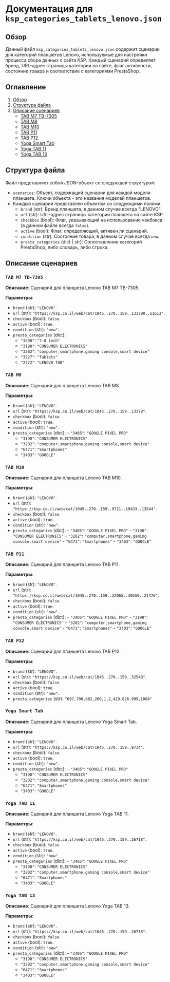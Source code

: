 # Документация для `ksp_categories_tablets_lenovo.json`

## Обзор

Данный файл `ksp_categories_tablets_lenovo.json` содержит сценарии для категорий планшетов Lenovo, используемые для настройки процесса сбора данных с сайта KSP. Каждый сценарий определяет бренд, URL-адрес страницы категории на сайте, флаг активности, состояние товара и соответствие с категориями PrestaShop.

## Оглавление

1.  [Обзор](#обзор)
2.  [Структура файла](#структура-файла)
3.  [Описание сценариев](#описание-сценариев)
    *   [TAB M7 TB-7305](#tab-m7-tb-7305)
    *   [TAB M8](#tab-m8)
    *   [TAB M10](#tab-m10)
    *   [TAB P11](#tab-p11)
    *   [TAB P12](#tab-p12)
    *   [Yoga Smart Tab](#yoga-smart-tab)
    *   [Yoga TAB 11](#yoga-tab-11)
    *   [Yoga TAB 13](#yoga-tab-13)
    
## Структура файла

Файл представляет собой JSON-объект со следующей структурой:

-   `scenarios`: Объект, содержащий сценарии для каждой модели планшета. Ключи объекта - это названия моделей планшетов.
-   Каждый сценарий представлен объектом со следующими полями:
    -   `brand` (str): Бренд планшета, в данном случае всегда "LENOVO".
    -   `url` (str): URL-адрес страницы категории планшета на сайте KSP.
    -   `checkbox` (bool): Флаг, указывающий на использование чекбокса (в данном файле всегда `false`).
    -   `active` (bool): Флаг, определяющий, активен ли сценарий.
    -   `condition` (str): Состояние товара, в данном случае всегда `new`.
    -  `presta_categories` (dict | str): Сопоставление категорий PrestaShop, либо словарь, либо строка.

## Описание сценариев

### `TAB M7 TB-7305`

**Описание**: Сценарий для планшета Lenovo TAB M7 TB-7305.

**Параметры**:

-   `brand` (str): `"LENOVO"`.
-   `url` (str): `"https://ksp.co.il/web/cat/1045..270..159..133790..11613"`.
-   `checkbox` (bool): `false`.
-   `active` (bool): `true`.
-   `condition` (str): `"new"`.
-    `presta_categories` (dict):
        - `"3508"`: `"7-8 inch"`
        - `"3198"`: `"CONSUMER ELECTRONICS"`
        - `"3202"`: `"computer,smartphone,gaming console,smart device"`
        - `"3227"`: `"Tablets"`
        - `"2572"`: `"LENOVO TAB"`

### `TAB M8`

**Описание**: Сценарий для планшета Lenovo TAB M8.

**Параметры**:

-   `brand` (str): `"LENOVO"`.
-   `url` (str): `"https://ksp.co.il/web/cat/1045..270..159..13379"`.
-   `checkbox` (bool): `false`.
-   `active` (bool): `true`.
-   `condition` (str): `"new"`.
-    `presta_categories` (dict):
         - `"3405"`: `"GOOGLE PIXEL PRO"`
        - `"3198"`: `"CONSUMER ELECTRONICS"`
        - `"3202"`: `"computer,smartphone,gaming console,smart device"`
        - `"6471"`: `"Smartphones"`
        - `"3403"`: `"GOOGLE"`

### `TAB M10`

**Описание**: Сценарий для планшета Lenovo TAB M10.

**Параметры**:

-   `brand` (str): `"LENOVO"`.
-   `url` (str): `"https://ksp.co.il/web/cat/1045..270..159..9721..19433..13544"`.
-   `checkbox` (bool): `false`.
-   `active` (bool): `true`.
-   `condition` (str): `"new"`.
-  `presta_categories` (dict):
         - `"3405"`: `"GOOGLE PIXEL PRO"`
        - `"3198"`: `"CONSUMER ELECTRONICS"`
        - `"3202"`: `"computer,smartphone,gaming console,smart device"`
        - `"6471"`: `"Smartphones"`
        - `"3403"`: `"GOOGLE"`

### `TAB P11`

**Описание**: Сценарий для планшета Lenovo TAB P11.

**Параметры**:

-   `brand` (str): `"LENOVO"`.
-   `url` (str): `"https://ksp.co.il/web/cat/1045..270..159..22065..30559..21476"`.
-   `checkbox` (bool): `false`.
-   `active` (bool): `true`.
-   `condition` (str): `"new"`.
-   `presta_categories` (dict):
         - `"3405"`: `"GOOGLE PIXEL PRO"`
        - `"3198"`: `"CONSUMER ELECTRONICS"`
        - `"3202"`: `"computer,smartphone,gaming console,smart device"`
        - `"6471"`: `"Smartphones"`
        - `"3403"`: `"GOOGLE"`

### `TAB P12`

**Описание**: Сценарий для планшета Lenovo TAB P12.

**Параметры**:

-   `brand` (str): `"LENOVO"`.
-   `url` (str): `"https://ksp.co.il/web/cat/1045..270..159..32548"`.
-   `checkbox` (bool): `false`.
-   `active` (bool): `true`.
-   `condition` (str): `"new"`.
- `presta_categories` (str): `"697,700,682,260,1,2,429,826,999,1004"`

### `Yoga Smart Tab`

**Описание**: Сценарий для планшета Lenovo Yoga Smart Tab.

**Параметры**:

-   `brand` (str): `"LENOVO"`.
-   `url` (str): `"https://ksp.co.il/web/cat/1045..270..159..9734"`.
-   `checkbox` (bool): `false`.
-   `active` (bool): `true`.
-   `condition` (str): `"new"`.
-    `presta_categories` (dict):
         - `"3405"`: `"GOOGLE PIXEL PRO"`
        - `"3198"`: `"CONSUMER ELECTRONICS"`
        - `"3202"`: `"computer,smartphone,gaming console,smart device"`
        - `"6471"`: `"Smartphones"`
        - `"3403"`: `"GOOGLE"`

### `Yoga TAB 11`

**Описание**: Сценарий для планшета Lenovo Yoga TAB 11.

**Параметры**:

-   `brand` (str): `"LENOVO"`.
-   `url` (str): `"https://ksp.co.il/web/cat/1045..270..159..26718"`.
-   `checkbox` (bool): `false`.
-   `active` (bool): `true`.
-   `condition` (str): `"new"`.
-    `presta_categories` (dict):
         - `"3405"`: `"GOOGLE PIXEL PRO"`
        - `"3198"`: `"CONSUMER ELECTRONICS"`
        - `"3202"`: `"computer,smartphone,gaming console,smart device"`
        - `"6471"`: `"Smartphones"`
        - `"3403"`: `"GOOGLE"`

### `Yoga TAB 13`

**Описание**: Сценарий для планшета Lenovo Yoga TAB 13.

**Параметры**:

-   `brand` (str): `"LENOVO"`.
-   `url` (str): `"https://ksp.co.il/web/cat/1045..270..159..26718"`.
-   `checkbox` (bool): `false`.
-   `active` (bool): `true`.
-   `condition` (str): `"new"`.
-    `presta_categories` (dict):
         - `"3405"`: `"GOOGLE PIXEL PRO"`
        - `"3198"`: `"CONSUMER ELECTRONICS"`
        - `"3202"`: `"computer,smartphone,gaming console,smart device"`
        - `"6471"`: `"Smartphones"`
        - `"3403"`: `"GOOGLE"`